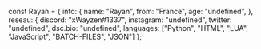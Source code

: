 
const Rayan = {
    info: {
        name: "Rayan",
        from: "France",
        age: "undefined",
    },
    reseau: {
        discord: "xWayzen#1337",
        instagram: "undefined",
        twitter: "undefined",
        dsc.bio: "undefined",
    languages: ["Python", "HTML", "LUA", "JavaScript", "BATCH-FILES", "JSON"]
};
